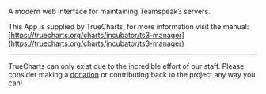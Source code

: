A modern web interface for maintaining Teamspeak3 servers.

This App is supplied by TrueCharts, for more information visit the manual: [https://truecharts.org/charts/incubator/ts3-manager](https://truecharts.org/charts/incubator/ts3-manager)

---

TrueCharts can only exist due to the incredible effort of our staff.
Please consider making a [donation](https://truecharts.org/about/sponsor) or contributing back to the project any way you can!
